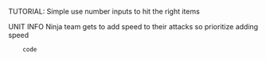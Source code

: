 TUTORIAL:
Simple use number inputs to hit the right items

UNIT INFO
Ninja team gets to add speed to their attacks so prioritize adding speed


```Lang
    code
```